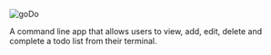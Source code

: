 ![goDo](https://github.com/user-attachments/assets/377a72c1-664b-4a7a-ad4a-db8391b954b7)

A command line app that allows users to view, add, edit, delete and complete a todo list from their terminal.
